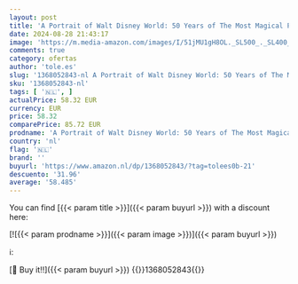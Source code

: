 ```yaml
---
layout: post
title: 'A Portrait of Walt Disney World: 50 Years of The Most Magical Place on Earth'
date: 2024-08-28 21:43:17
image: 'https://m.media-amazon.com/images/I/51jMU1gH8OL._SL500_._SL400_.jpg'
comments: true
category: ofertas
author: 'tole.es'
slug: '1368052843-nl A Portrait of Walt Disney World: 50 Years of The Most...'
sku: '1368052843-nl'
tags: [ '🇳🇱', ]
actualPrice: 58.32 EUR
currency: EUR
price: 58.32
comparePrice: 85.72 EUR
prodname: 'A Portrait of Walt Disney World: 50 Years of The Most Magical Place on Earth'
country: 'nl'
flag: '🇳🇱'
brand: ''
buyurl: 'https://www.amazon.nl/dp/1368052843/?tag=tolees0b-21'
descuento: '31.96'
average: '58.485'
---
```


You can find [{{< param title >}}]({{< param buyurl >}}) with a discount here:

[![{{< param prodname >}}]({{< param image >}})]({{< param buyurl >}})

ℹ️:


[🛒 Buy it!!]({{< param buyurl >}})
{{<world>}}1368052843{{</world>}}
